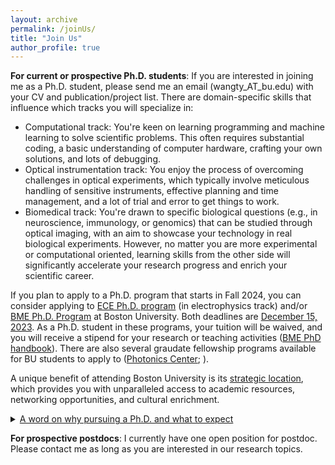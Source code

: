 ```yaml
---
layout: archive
permalink: /joinUs/
title: "Join Us"
author_profile: true
---
```


<b>For current or prospective Ph.D. students</b>: If you are interested in joining me as a Ph.D. student, please send me an email (wangty_AT_bu.edu) with your CV and publication/project list. There are domain-specific skills that influence which tracks you will specialize in:

* Computational track: You're keen on learning programming and machine learning to solve scientific problems. This often requires substantial coding, a basic understanding of computer hardware, crafting your own solutions, and lots of debugging. 
* Optical instrumentation track: You enjoy the process of overcoming challenges in optical experiments, which typically involve meticulous handling of sensitive instruments, effective planning and time management, and a lot of trial and error to get things to work.
* Biomedical track: You're drawn to specific biological questions (e.g., in neuroscience, immunology, or genomics) that can be studied through optical imaging, with an aim to showcase your technology in real biological experiments. 
However, no matter you are more experimental or computational oriented, learning skills from the other side will significantly accelerate your research progress and enrich your scientific career.

If you plan to apply to a Ph.D. program that starts in Fall 2024, you can consider applying to [ECE Ph.D. program](https://www.bu.edu/eng/academics/explore-degree-programs/phd-in-electrical-engineering/) (in electrophysics track) and/or [BME Ph.D. Program](https://www.bu.edu/eng/academics/explore-degree-programs/phd-in-biomedical-engineering/) at Boston University. Both deadlines are <u>December 15, 2023</u>. As a Ph.D. student in these programs, your tuition will be waived, and you will receive a stipend for your research or teaching activities ([BME PhD handbook](https://www.bu.edu/eng/files/2023/10/BME-PhD-Handbook-Fall-2023.pdf)). There are also several graudate fellowship programs available for BU students to apply to ([Photonics Center](https://www.bu.edu/photonics/prt/benefits-of-a-photonics-center-phd-trainee/); ).

A unique benefit of attending Boston University is its [strategic location](/contact/), which provides you with unparalleled access to academic resources, networking opportunities, and cultural enrichment.

<details>
  <summary> <u>A word on why pursuing a Ph.D. and what to expect</u></summary>

  A proper motivation for getting a Ph.D. is to develop one's scholarship as an independent researcher. A time-tested way to accomplish this goal is through conducting an original study/project, complemented by tailored guidance. You will likely maximize your gain through this journey if some of the followings describe you:

  * Scientific motivation: You are intrigued by a certain class of scientific problems and have the desire to create your own artifact (methods, discoveries, invention, or theory). 
  * Research instinct: You understand the open-ended nature of research, and are willing to master the art of navigating uncertainties, using literature, discussion, and independent thinking as your guide.
  * Input skills: You enjoy keeping up with the latest research trends in your field by consistently browsing papers and attending relevant talks.
  * Output skills: You wish to develop writing and presentation skills to effectively communicate your findings and ideas to the scientific community and the broader audience. 
  * Teamwork skills: You thrive in a collaborative environment, valuing knowledge-sharing, learning from feedback (from peers, superiors, and subordinates alike), and close collaborations with colleagues to achieve objectives that might be challenging to tackle solo.
</details>

<b>For prospective postdocs</b>: I currently have one open position for postdoc. Please contact me as long as you are interested in our research topics.